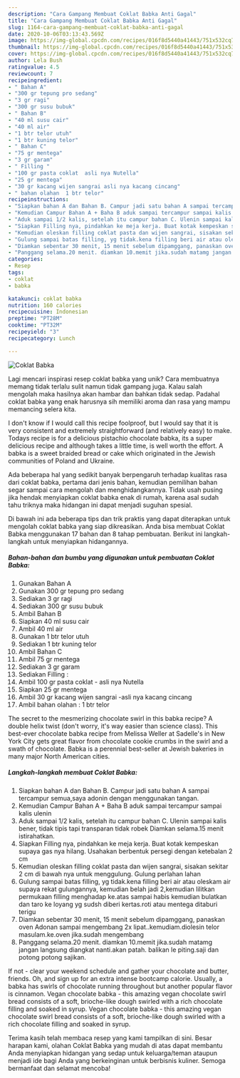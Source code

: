 ```yaml
---
description: "Cara Gampang Membuat Coklat Babka Anti Gagal"
title: "Cara Gampang Membuat Coklat Babka Anti Gagal"
slug: 1164-cara-gampang-membuat-coklat-babka-anti-gagal
date: 2020-10-06T03:13:43.569Z
image: https://img-global.cpcdn.com/recipes/016f8d5440a41443/751x532cq70/coklat-babka-foto-resep-utama.jpg
thumbnail: https://img-global.cpcdn.com/recipes/016f8d5440a41443/751x532cq70/coklat-babka-foto-resep-utama.jpg
cover: https://img-global.cpcdn.com/recipes/016f8d5440a41443/751x532cq70/coklat-babka-foto-resep-utama.jpg
author: Lela Bush
ratingvalue: 4.5
reviewcount: 7
recipeingredient:
- " Bahan A"
- "300 gr tepung pro sedang"
- "3 gr ragi"
- "300 gr susu bubuk"
- " Bahan B"
- "40 ml susu cair"
- "40 ml air"
- "1 btr telor utuh"
- "1 btr kuning telor"
- " Bahan C"
- "75 gr mentega"
- "3 gr garam"
- " Filling "
- "100 gr pasta coklat  asli nya Nutella"
- "25 gr mentega"
- "30 gr kacang wijen sangrai asli nya kacang cincang"
- " bahan olahan  1 btr telor"
recipeinstructions:
- "Siapkan bahan A dan Bahan B. Campur jadi satu bahan A sampai tercampur semua,saya adonin dengan menggunakan tangan."
- "Kemudian Campur Bahan A + Baha B aduk sampai tercampur sampai kalis ulenin"
- "Aduk sampai 1/2 kalis, setelah itu campur bahan C. Ulenin sampai kalis bener, tidak tipis tapi transparan tidak robek Diamkan selama.15 menit istirahatkan."
- "Siapkan Filling nya, pindahkan ke meja kerja. Buat kotak kempeskan supaya gas nya hilang. Usahakan berbentuk persegi dengan ketebalan 2 cm"
- "Kemudian oleskan filling coklat pasta dan wijen sangrai, sisakan sekitar 2 cm di bawah nya untuk menggulung. Gulung perlahan lahan"
- "Gulung sampai batas filling, yg tidak.kena filling beri air atau oleskam air supaya rekat gulungannya, kemudian belah jadi 2,kemudian lilitkan permukaan filling menghadap ke.atas sampai habis kemudian bulatkan dan taro ke loyang yg sudsh diberi kertas.roti atau mentega ditaburi terigu"
- "Diamkan sebentar 30 menit, 15 menit sebelum dipamggang, panaskan oven Adonan sampai mengembang 2x lipat..kemudiam.diolesin telor masulam.ke.oven jika.sudah mengembang"
- "Panggang selama.20 menit. diamkan 10.memit jika.sudah matamg jangan langsung diangkat nanti.akan patah. balikan le piting.saji dan potong potong sajikan."
categories:
- Resep
tags:
- coklat
- babka

katakunci: coklat babka 
nutrition: 160 calories
recipecuisine: Indonesian
preptime: "PT28M"
cooktime: "PT32M"
recipeyield: "3"
recipecategory: Lunch

---
```



![Coklat Babka](https://img-global.cpcdn.com/recipes/016f8d5440a41443/751x532cq70/coklat-babka-foto-resep-utama.jpg)

Lagi mencari inspirasi resep coklat babka yang unik? Cara membuatnya memang tidak terlalu sulit namun tidak gampang juga. Kalau salah mengolah maka hasilnya akan hambar dan bahkan tidak sedap. Padahal coklat babka yang enak harusnya sih memiliki aroma dan rasa yang mampu memancing selera kita.

I don&#39;t know if I would call this recipe foolproof, but I would say that it is very consistent and extremely straightforward (and relatively easy) to make. Todays recipe is for a delicious pistachio chocolate babka, its a super delicious recipe and although takes a little time, is well worth the effort. A babka is a sweet braided bread or cake which originated in the Jewish communities of Poland and Ukraine.

Ada beberapa hal yang sedikit banyak berpengaruh terhadap kualitas rasa dari coklat babka, pertama dari jenis bahan, kemudian pemilihan bahan segar sampai cara mengolah dan menghidangkannya. Tidak usah pusing jika hendak menyiapkan coklat babka enak di rumah, karena asal sudah tahu triknya maka hidangan ini dapat menjadi suguhan spesial.


Di bawah ini ada beberapa tips dan trik praktis yang dapat diterapkan untuk mengolah coklat babka yang siap dikreasikan. Anda bisa membuat Coklat Babka menggunakan 17 bahan dan 8 tahap pembuatan. Berikut ini langkah-langkah untuk menyiapkan hidangannya.

<!--inarticleads1-->

##### Bahan-bahan dan bumbu yang digunakan untuk pembuatan Coklat Babka:

1. Gunakan  Bahan A
1. Gunakan 300 gr tepung pro sedang
1. Sediakan 3 gr ragi
1. Sediakan 300 gr susu bubuk
1. Ambil  Bahan B
1. Siapkan 40 ml susu cair
1. Ambil 40 ml air
1. Gunakan 1 btr telor utuh
1. Sediakan 1 btr kuning telor
1. Ambil  Bahan C
1. Ambil 75 gr mentega
1. Sediakan 3 gr garam
1. Sediakan  Filling :
1. Ambil 100 gr pasta coklat - asli nya Nutella
1. Siapkan 25 gr mentega
1. Ambil 30 gr kacang wijen sangrai -asli nya kacang cincang
1. Ambil  bahan olahan : 1 btr telor


The secret to the mesmerizing chocolate swirl in this babka recipe? A double helix twist (don&#39;t worry, it&#39;s way easier than science class). This best-ever chocolate babka recipe from Melissa Weller at Sadelle&#39;s in New York City gets great flavor from chocolate cookie crumbs in the swirl and a swath of chocolate. Babka is a perennial best-seller at Jewish bakeries in many major North American cities. 

<!--inarticleads2-->

##### Langkah-langkah membuat Coklat Babka:

1. Siapkan bahan A dan Bahan B. Campur jadi satu bahan A sampai tercampur semua,saya adonin dengan menggunakan tangan.
1. Kemudian Campur Bahan A + Baha B aduk sampai tercampur sampai kalis ulenin
1. Aduk sampai 1/2 kalis, setelah itu campur bahan C. Ulenin sampai kalis bener, tidak tipis tapi transparan tidak robek Diamkan selama.15 menit istirahatkan.
1. Siapkan Filling nya, pindahkan ke meja kerja. Buat kotak kempeskan supaya gas nya hilang. Usahakan berbentuk persegi dengan ketebalan 2 cm
1. Kemudian oleskan filling coklat pasta dan wijen sangrai, sisakan sekitar 2 cm di bawah nya untuk menggulung. Gulung perlahan lahan
1. Gulung sampai batas filling, yg tidak.kena filling beri air atau oleskam air supaya rekat gulungannya, kemudian belah jadi 2,kemudian lilitkan permukaan filling menghadap ke.atas sampai habis kemudian bulatkan dan taro ke loyang yg sudsh diberi kertas.roti atau mentega ditaburi terigu
1. Diamkan sebentar 30 menit, 15 menit sebelum dipamggang, panaskan oven Adonan sampai mengembang 2x lipat..kemudiam.diolesin telor masulam.ke.oven jika.sudah mengembang
1. Panggang selama.20 menit. diamkan 10.memit jika.sudah matamg jangan langsung diangkat nanti.akan patah. balikan le piting.saji dan potong potong sajikan.


If not - clear your weekend schedule and gather your chocolate and butter, friends. Oh, and sign up for an extra intense bootcamp calorie. Usually, a babka has swirls of chocolate running throughout but another popular flavor is cinnamon. Vegan chocolate babka - this amazing vegan chocolate swirl bread consists of a soft, brioche-like dough swirled with a rich chocolate filling and soaked in syrup. Vegan chocolate babka - this amazing vegan chocolate swirl bread consists of a soft, brioche-like dough swirled with a rich chocolate filling and soaked in syrup. 

Terima kasih telah membaca resep yang kami tampilkan di sini. Besar harapan kami, olahan Coklat Babka yang mudah di atas dapat membantu Anda menyiapkan hidangan yang sedap untuk keluarga/teman ataupun menjadi ide bagi Anda yang berkeinginan untuk berbisnis kuliner. Semoga bermanfaat dan selamat mencoba!
